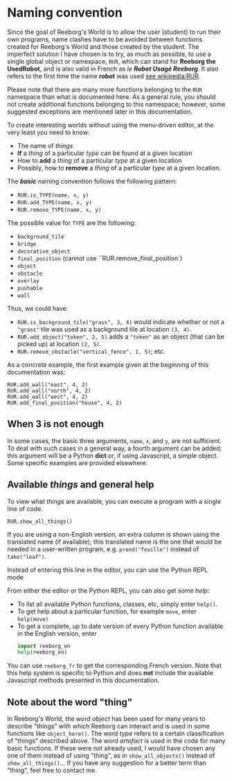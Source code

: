 # Naming convention


Since the goal of Reeborg's World is to allow the user (student) to
run their own programs, name clashes have to be avoided between functions
created for Reeborg's World and those created by the student.
The imperfect solution I have chosen is to try, as much as possible, to use
a single global object or namespace,
`RUR`, which can stand for **Reeborg the UsedRobot**, and is also valid
in French as _le **Robot Usagé Reeborg**_. It also refers to the first time the
name **robot** was used [see wikipedia:RUR](https://en.wikipedia.org/wiki/R.U.R.).

Please note that there are many more functions belonging to the `RUR` namespace
than what is documented here.  As a general rule, you should not create additional functions belonging to this namespace; however, some suggested exceptions are mentioned later in this documentation.

To create interesting worlds without using the menu-driven editor, at the very least you need to know:

  - The name of _things_
  - **If** a _thing_ of a particular _type_ can be found at a given location
  - How to **add** a _thing_ of a particular _type_ at a given location
  - Possibly, how to **remove** a _thing_ of a particular _type_ at a given location.

The **_basic_** naming convention follows the following pattern:

  - `RUR.is_TYPE(name, x, y)`
  - `RUR.add_TYPE(name, x, y)`
  - `RUR.remove_TYPE(name, x, y)`

 The possible value for `TYPE` are the following:

   - `background_tile`
   - `bridge`
   - `decorative_object`
   - `final_position`  (cannot use ``RUR.remove_final_position`)
   - `object`
   - `obstacle`
   - `overlay`
   - `pushable`
   - `wall`

Thus, we could have:

  - `RUR.is_background_tile("grass", 3, 4)` would indicate whether or not a `"grass"` tile was used as a background tile at location `(3, 4)`.
  - `RUR.add_object("token", 2, 5)` adds a `"token"` as an object (that can be picked up) at location `(2, 5)`.
  - `RUR.remove_obstacle("vertical_fence", 1, 5)`; etc.

As a concrete example, the first example given at the beginning of this documentation was:

```
RUR.add_wall("east", 4, 2)
RUR.add_wall("north", 4, 2)
RUR.add_wall("west", 4, 2)
RUR.add_final_position("house", 4, 2)
```

## When 3 is not enough

In some cases, the basic three arguments, `name`, `x`, and `y`, are not sufficient.  To deal with such cases in a general way, a fourth argument can be added; this argument will be a Python **dict** or, if using Javascript, a simple object. Some specific examples are provided elsewhere.

## Available _things_ and general help

To view what _things_ are available, you can execute a program with a single line of code.


    RUR.show_all_things()



If you are using a non-English version, an extra column is shown using the translated name (if available); this translated name is the one that would be needed in a user-written program, e.g. `prend("feuille")` instead of `take("leaf")`.



Instead of entering this line in the editor, you can use the Python REPL mode



From either the editor or the Python REPL, you can also get some _help_:

  - To list all available Python functions, classes, etc, simply enter `help()`.
  - To get help about a particular function, for example `move`, enter `help(move)`
  - To get a complete, up to date version of every Python function available in the English version, enter
      ```python
      import reeborg_en
      help(reeborg_en)
      ```

  You can use `reeborg_fr` to get the corresponding French version. Note that this help system is specific to Python and does **not** include the available Javascript methods presented in this documentation.



## Note about the word "thing"

In Reeborg's World, the word _object_ has been used for many years to describe "things" with which Reeborg can interact and is used in some functions like `object_here()`. The word _type_ refers to a certain classification of "things" described above. The word _artefact_ is used in the code for many basic functions. If these were not already used, I would have chosen any one of them instead of using "thing", as in `show_all_objects()` instead of `show_all_things()`... If you have any suggestion for a better term than "thing", feel free to contact me.
